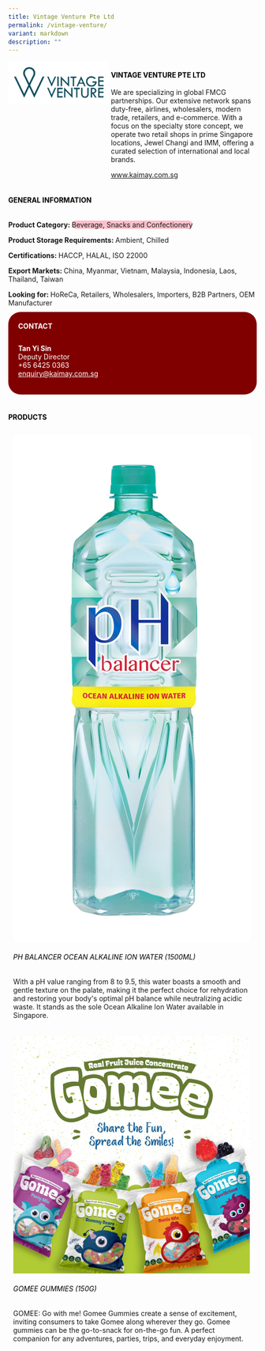 ```yaml
---
title: Vintage Venture Pte Ltd
permalink: /vintage-venture/
variant: markdown
description: ""
---
```

<div class="flex-paragraph">
	<div style="display: flex; flex-wrap: wrap;" class="flex-container">
		<div style="flex: 1 1 40%; display: block;" class="card sgds">
			<img src="/images/Vintage%20Venture/vintage_venture_logo.jpg">
		</div>
		<div style="flex: 1 1 58%; display: block; margin-left: 3px" class="card-sgds">
			<h4 style="text-transform: uppercase; color: black;"><b>Vintage Venture Pte Ltd</b></h4>
			<p>We are specializing in global FMCG partnerships. Our extensive network spans duty-free, airlines, wholesalers, modern trade, retailers, and e-commerce. With a focus on the specialty store concept, we operate two retail shops in prime Singapore locations, Jewel Changi and IMM, offering a curated selection of international and local brands.</p>
			<p><a target="_blank" href="https://www.kaimay.com.sg">www.kaimay.com.sg</a></p>
		</div>
	</div>
</div>

<h4 style="text-transform: uppercase; color: black;">
	<b>General Information</b>
</h4>
<div style="display: flex; flex-wrap: wrap;" class="flex-container">
	<div style="flex: 1 1 65%; display: block; align-self: stretch" class="card sgds">
		<div class="flex-paragraph">
			<p>
				<b>Product Category: </b>
				<span style="background-color: pink; border-radius: 10px;">Beverage, Snacks and Confectionery</span>
			</p>
			<p>
				<b>Product Storage Requirements: </b>Ambient, Chilled
			</p>
			<p>
				<b>Certifications: </b>HACCP, HALAL, ISO 22000
			</p>
			<p>
				<b>Export Markets: </b>China, Myanmar, Vietnam, Malaysia, Indonesia, Laos, Thailand, Taiwan
			</p>
			<p style="margin-bottom: 10px;">
				<b>Looking for: </b>HoReCa, Retailers, Wholesalers, Importers, B2B Partners, OEM Manufacturer
			</p>
		</div>
	</div>
	<div style="flex: 1 1 35%; padding: 10px; display: block; background-color: maroon; border-radius: 25px; align-self: center;" class="card sgds">
		<h4 style="color: white; margin-top: 10px; margin-left: 10px;">CONTACT</h4>
		<div class="flex-paragraph">
			<p style="padding: 10px; color: white;">
				<b>Tan Yi Sin</b>
				<br>Deputy Director<br>+65 6425 0363<br>
				<a style="color: white;" href="mailto:enquiry@kaimay.com.sg">enquiry@kaimay.com.sg</a>
			</p>
		</div>
	</div>
</div>
<br>
<h4 style="text-transform: uppercase; color: black;">
	<b>Products</b>
</h4>
<div style="display: flex; flex-wrap: wrap;">
	<div style="flex: 1 1 47%; margin: 10px; display: block;" class="card sgds">
		<div style="display: block;" class="flex-image">
			<img src="/images/Vintage%20Venture/vintage_venture_product_01.jpg">
		</div>
		<div class="flex-paragraph">
			<h6 style="text-transform: uppercase; color: black;">PH Balancer Ocean Alkaline Ion Water (1500ml)</h6>
			<p>With a pH value ranging from 8 to 9.5, this water boasts a smooth and gentle texture on the palate, making it the perfect choice for rehydration and restoring your body's optimal pH balance while neutralizing acidic waste. It stands as the sole Ocean Alkaline Ion Water available in Singapore.</p>
		</div>
	</div>
	<div style="flex: 1 1 47%; margin: 10px; display: block;" class="card sgds">
		<div style="display: block;" class="flex-image">
			<img src="/images/Vintage%20Venture/vintage_venture_product_02.jpg">
		</div>
		<div class="flex-paragraph">
			<h6 style="text-transform: uppercase; color: black;">Gomee Gummies (150g)</h6>
			<p>GOMEE: Go with me! Gomee Gummies create a sense of excitement, inviting consumers to take Gomee along wherever they go. Gomee gummies can be the go-to-snack for on-the-go fun. A perfect companion for any adventures, parties, trips, and everyday enjoyment.</p>
		</div>
	</div>
</div>